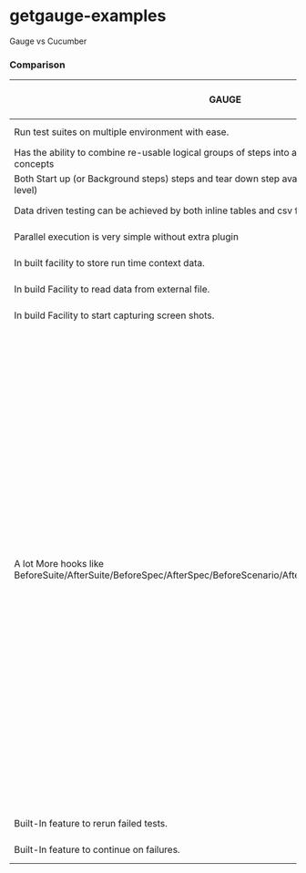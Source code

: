 # getgauge-examples
Gauge vs Cucumber


### Comparison

| GAUGE | CUCUMBER |Examples in Guage(Refer project)|
| ------ | ------ |------ |
| Run test suites on multiple environment with ease. | No such built-in feature availbale.|> gauge run --env int specs|
| Has the ability to combine  re-usable logical groups of steps into a single unit scenarios known as concepts | No such built-in feature available.|Example1 (step *login to the url)|
|Both Start up (or Background steps) steps and tear down step available at specification/feature level)|Only Background steps are available at feature level.|Example3|
| Data driven testing can be achieved by both inline tables and csv files. | It only provides data driven test though inline tables|Example3|
| Parallel execution is very simple without extra plugin  | Requires extra plugins to achive that.|gauge run --parallel specs|
| In built facility to store run time context data.| No inbuilt object to store run time data  |TestDataStore (Tests)|
|In build Facility to read data from external file.|No  built-in Facility to read data from external file. |Example4|
|In build Facility to start capturing screen shots.|No built-in Facility to start capturing screen shots.|See reports|
|A lot More hooks like BeforeSuite/AfterSuite/BeforeSpec/AfterSpec/BeforeScenario/AfterScenario/BeforeStep/AfterStep|Limited Hooks Before/After/BeforeStep/AfterStep.|public class ExecutionHooks{    [BeforeSuite]    public void BeforeSuite() {    // Code for before suite    }    [AfterSuite]    public void AfterSuite() {    // Code for after suite    }    [BeforeSpec]    public void BeforeSpec() {    // Code for before spec    }    [AfterSpec]    public void AfterSpec() {    // Code for after spec    }    [BeforeScenario]    public void BeforeScenario() {    // Code for before scenario    }    [AfterScenario]    public void AfterScenario() {    // Code for after scenario    }    [BeforeStep]    public void BeforeStep() {    // Code for before step    }    [AfterStep]    public void AfterStep() {    // Code for after step    }}|
| Built-In feature to rerun failed tests. | No Built-In feature to rerun failed tests.|> gauge run --failed|
|Built-In feature to continue on failures. |No Such feature available in cucumber.|Example5|
